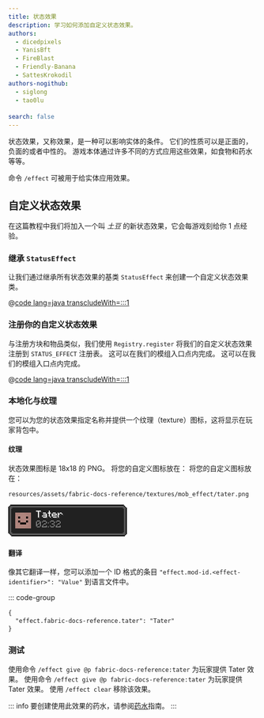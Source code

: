 ```yaml
---
title: 状态效果
description: 学习如何添加自定义状态效果。
authors:
  - dicedpixels
  - YanisBft
  - FireBlast
  - Friendly-Banana
  - SattesKrokodil
authors-nogithub:
  - siglong
  - tao0lu

search: false
---
```


状态效果，又称效果，是一种可以影响实体的条件。 它们的性质可以是正面的，负面的或者中性的。 游戏本体通过许多不同的方式应用这些效果，如食物和药水等等。

命令 `/effect` 可被用于给实体应用效果。

## 自定义状态效果

在这篇教程中我们将加入一个叫 _土豆_ 的新状态效果，它会每游戏刻给你 1 点经验。

### 继承 `StatusEffect`

让我们通过继承所有状态效果的基类 `StatusEffect` 来创建一个自定义状态效果类。

@[code lang=java transcludeWith=:::1](@/reference/latest/src/main/java/com/example/docs/effect/TaterEffect.java)

### 注册你的自定义状态效果

与注册方块和物品类似，我们使用 `Registry.register` 将我们的自定义状态效果注册到 `STATUS_EFFECT` 注册表。 这可以在我们的模组入口点内完成。 这可以在我们的模组入口点内完成。

@[code lang=java transcludeWith=:::1](@/reference/latest/src/main/java/com/example/docs/effect/FabricDocsReferenceEffects.java)

### 本地化与纹理

您可以为您的状态效果指定名称并提供一个纹理（texture）图标，这将显示在玩家背包中。

#### **纹理**

状态效果图标是 18x18 的 PNG。 将您的自定义图标放在： 将您的自定义图标放在：

```:no-line-numbers
resources/assets/fabric-docs-reference/textures/mob_effect/tater.png
```

![在玩家背包中的效果](/assets/develop/tater-effect.png)

#### **翻译**

像其它翻译一样，您可以添加一个 ID 格式的条目 `"effect.mod-id.<effect-identifier>": "Value"` 到语言文件中。

::: code-group

```json[assets/fabric-docs-reference/lang/en_us.json]
{
  "effect.fabric-docs-reference.tater": "Tater"
}
```

### 测试

使用命令 `/effect give @p fabric-docs-reference:tater` 为玩家提供 Tater 效果。
使用命令 `/effect give @p fabric-docs-reference:tater` 为玩家提供 Tater 效果。 使用 `/effect clear` 移除该效果。

::: info
要创建使用此效果的药水，请参阅[药水](../items/potions)指南。
:::
